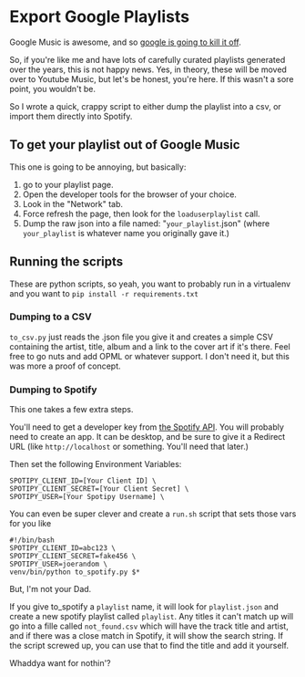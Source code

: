 # Export Google Playlists

Google Music is awesome, and so [google is going to kill it off](https://www.androidpolice.com/2020/05/12/google-will-kill-play-music-this-year-announces-youtube-music-migration-tool/). 

So, if you're like me and have lots of carefully curated playlists generated over the years, this is not happy news. Yes, in theory, these will be moved over to Youtube Music, but let's be honest, you're here. If this wasn't a sore point, you wouldn't be.

So I wrote a quick, crappy script to either dump the playlist into a csv, or import them directly into Spotify. 

## To get your playlist out of Google Music

This one is going to be annoying, but basically:

1. go to your playlist page.
2. Open the developer tools for the browser of your choice. 
3. Look in the "Network" tab. 
4. Force refresh the page, then look for the `loaduserplaylist` call. 
5. Dump the raw json into a file named: "`your_playlist`.json" (where `your_playlist` is whatever name you originally gave it.)

## Running the scripts

These are python scripts, so yeah, you want to probably run in a virtualenv and you want to 
`pip install -r requirements.txt`

### Dumping to a CSV

`to_csv.py` just reads the .json file you give it and creates a simple CSV containing the artist, title, album and a link to the cover art if it's there. Feel free to go nuts and add OPML or whatever support. I don't need it, but this was more a proof of concept.

### Dumping to Spotify

This one takes a few extra steps.

You'll need to get a developer key from [the Spotify API](https://developer.spotify.com/dashboard/applications). You will probably need to create an app. It can be desktop, and be sure to give it a Redirect URL (like `http://localhost` or something. You'll need that later.)

Then set the following Environment Variables:

```
SPOTIPY_CLIENT_ID=[Your Client ID] \
SPOTIPY_CLIENT_SECRET=[Your Client Secret] \
SPOTIPY_USER=[Your Spotipy Username] \
```

You can even be super clever and create a `run.sh` script that sets those vars for you like

```
#!/bin/bash
SPOTIPY_CLIENT_ID=abc123 \
SPOTIPY_CLIENT_SECRET=fake456 \
SPOTIPY_USER=joerandom \
venv/bin/python to_spotify.py $*
```

But, I'm not your Dad.

If you give to_spotify a `playlist` name, it will look for `playlist.json` and create a new spotify playlist called `playlist`. Any titles it can't match up will go into a fille called `not_found.csv` which will have the track title and artist, and if there was a close match in Spotify, it will show the search string. If the script screwed up, you can use that to find the title and add it yourself. 

Whaddya want for nothin'?
